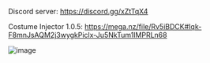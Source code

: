 Discord server: https://discord.gg/xZtTqX4

Costume Injector 1.0.5: https://mega.nz/file/Rv5iBDCK#Iqk-F8mnJsAQM2j3wygkPiclx-Ju5NkTum1IMPRLn68

![image](https://github.com/user-attachments/assets/9f8b7153-adc2-424e-9e4d-5a6e67c60d9b)
